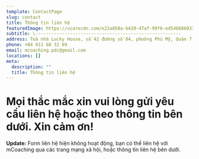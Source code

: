 ```yaml
---
template: ContactPage
slug: contact
title: Thông tin liên hệ
featuredImage: https://ucarecdn.com/e22a858a-b420-47af-99f6-ed54b6860333/
subtitle: \-------------------------------------------------------
address: Toà nhà Lucky House, số 42 đường số 04, phường Phú Mỹ, Quận 7, HCM.
phone: +84 911 68 32 69
email: mcoaching.pdc@gmail.com
locations: []
meta:
  description: ""
  title: Thông tin liên hệ
---
```

# Mọi thắc mắc xin vui lòng gửi yêu cầu liên hệ hoặc theo thông tin bên dưới. Xin cảm ơn!



**Update:** Form liên hệ hiện không hoạt động, bạn có thể liên hệ với mCoaching qua các trang mạng xã hội, hoặc thông tin liên hệ bên dưới.